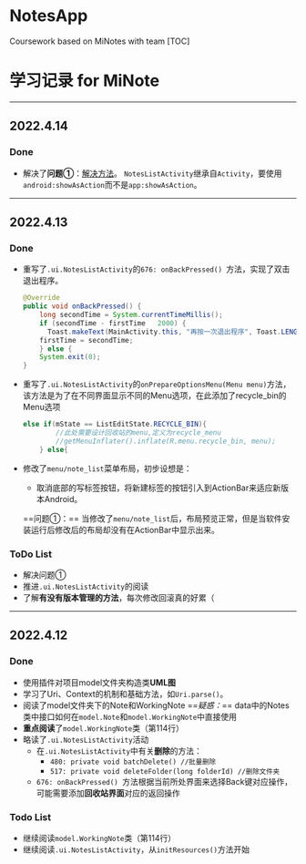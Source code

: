 # NotesApp
Coursework based on MiNotes with team
[TOC]
# 学习记录 for MiNote
---
## 2022.4.14

### Done

- 解决了**问题①**：[解决方法](https://www.cnblogs.com/liaojie970/p/5718901.html)。
    `NotesListActivity`继承自`Activity`，要使用`android:showAsAction`而不是`app:showAsAction`。

---
## 2022.4.13

### Done
- 重写了`.ui.NotesListActivity`的`676: onBackPressed() `方法，实现了双击退出程序。
    ```Java
    @Override
    public void onBackPressed() {
        long secondTime = System.currentTimeMillis();
        if (secondTime - firstTime   2000) {
          Toast.makeText(MainActivity.this, "再按一次退出程序", Toast.LENGTH_SHORT).show();
        firstTime = secondTime;
        } else {
        System.exit(0);
    }
    ```

- 重写了`.ui.NotesListActivity`的`onPrepareOptionsMenu(Menu menu)`方法，该方法是为了在不同界面显示不同的Menu选项，在此添加了recycle_bin的Menu选项
    ```Java
    else if(mState == ListEditState.RECYCLE_BIN){
            //此处需要设计回收站的menu,定义为recycle_menu
            //getMenuInflater().inflate(R.menu.recycle_bin, menu);
        } else{
    ```
- 修改了`menu/note_list`菜单布局，初步设想是：
    - 取消底部的写标签按钮，将新建标签的按钮引入到ActionBar来适应新版本Android。

    ==问题①：== 当修改了`menu/note_list`后，布局预览正常，但是当软件安装运行后修改后的布局却没有在ActionBar中显示出来。

### ToDo List
- 解决问题①
- 推进`.ui.NotesListActivity`的阅读
- 了解**有没有版本管理的方法**，每次修改回滚真的好累（

---

## 2022.4.12

### Done
- 使用插件对项目model文件夹构造类**UML图**
- 学习了Uri、Context的机制和基础方法，如`Uri.parse()`。
- 阅读了model文件夹下的Note和WorkingNote
    ==*疑惑：*== data中的Notes类中接口如何在`model.Note`和`model.WorkingNote`中直接使用
- **重点阅读**了`model.WorkingNote`类（第114行）
- 略读了`.ui.NotesListActivity`活动
    - 在`.ui.NotesListActivity`中有关**删除**的方法：
        - `480: private void batchDelete() //批量删除`
        - `517: private void deleteFolder(long folderId) //删除文件夹` 
    - `676: onBackPressed() `方法根据当前所处界面来选择Back键对应操作，可能需要添加**回收站界面**对应的返回操作


### Todo List
- 继续阅读`model.WorkingNote`类（第114行）
- 继续阅读`.ui.NotesListActivity`，从`initResources()`方法开始

